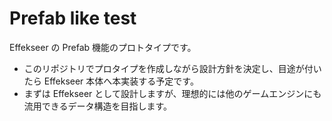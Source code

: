 
# Prefab like test

Effekseer の Prefab 機能のプロトタイプです。

- このリポジトリでプロタイプを作成しながら設計方針を決定し、目途が付いたら Effekseer 本体へ本実装する予定です。
- まずは Effekseer として設計しますが、理想的には他のゲームエンジンにも流用できるデータ構造を目指します。



